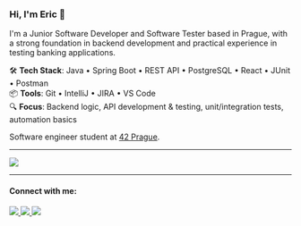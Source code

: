 ### Hi, I'm Eric 👋

I'm a Junior Software Developer and Software Tester based in Prague, with a strong foundation in backend development and practical experience in testing banking applications.

🛠️ **Tech Stack**: Java • Spring Boot • REST API • PostgreSQL • React • JUnit • Postman  
📦 **Tools**: Git • IntelliJ • JIRA • VS Code  
🔍 **Focus**: Backend logic, API development & testing, unit/integration tests, automation basics

Software engineer student at <a href="https://www.42prague.com">42 Prague</a>.

---
<p align="left">
  <a href="https://skillicons.dev">
    <img src="https://skillicons.dev/icons?i=java,spring,hibernate,react,tailwind,postgres,postman,c,python,js,astro,html,css,bootstrap,sqlite,idea,vscode,git,github,linux,docker" />
  </a>
</p>

---

<h4>Connect with me:</h4>

 <a href="https://www.linkedin.com/in/ericthangpham/">
  <img src="https://img.shields.io/badge/LinkedIn-0077B5?style=for-the-badge&logo=linkedin&logoColor=white" />
 </a>
  <a href="https://www.behance.net/ericphamm">
  <img src="https://img.shields.io/badge/Behance-0054F7?style=for-the-badge&logo=behance&logoColor=white" />
 </a>
 <a href="https://www.codewars.com/users/ericphamm">
  <img src="https://img.shields.io/badge/Codewars-B1361E?style=for-the-badge&logo=Codewars&logoColor=white" />
 </a>







<!--
**ericphamm/ericphamm** is a ✨ _special_ ✨ repository because its `README.md` (this file) appears on your GitHub profile.

Here are some ideas to get you started:

- 🔭 I’m currently working on ...
- 🌱 I’m currently learning ...
- 👯 I’m looking to collaborate on ...
- 🤔 I’m looking for help with ...
- 💬 Ask me about ...
- 📫 How to reach me: ...
- 😄 Pronouns: ...
- ⚡ Fun fact: ...
-->
